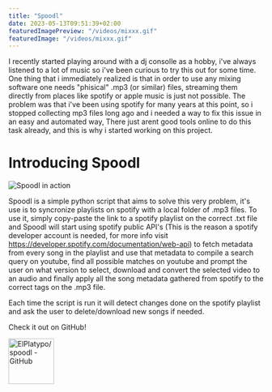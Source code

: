 ```yaml
---
title: "Spoodl"
date: 2023-05-13T09:51:39+02:00
featuredImagePreview: "/videos/mixxx.gif"
featuredImage: "/videos/mixxx.gif"
---
```


I recently started playing around with a dj consolle as a hobby, i've always listened to a lot of music so i've been curious to try this out for some time.
One thing that i immediately realized is that in order to use any mixing software one needs "phisical" .mp3 (or similar) files, streaming them directly from places like spotify or apple music is just not possible. The problem was that i've been using spotify for many years at this point, so i stopped collecting mp3 files long ago and i needed a way to fix this issue in an easy and automated way, There just arent good tools online to do this task already, and this is why i started working on this project.

# Introducing Spoodl

![Spoodl in action](/videos/spoodl.gif)

Spoodl is a simple python script that aims to solve this very problem, it's use is to syncronize playlists on spotify with a local folder of .mp3 files. To use it, simply copy-paste the link to a spotify playlist on the correct .txt file and Spoodl will start using spotify public API's (This is the reason a spotify developer account is needed, for more info visit https://developer.spotify.com/documentation/web-api) to fetch metadata from every song in the playlist and use that metadata to compile a search query on youtube, find all possible matches on youtube and prompt the user on what version to select, download and convert the selected video to an audio and finally apply all the song metadata gathered from spotify to the correct tags on the .mp3 file.

Each time the script is run it will detect changes done on the spotify playlist and ask the user to delete/download new songs if needed.

Check it out on  GitHub!

<a href="https://github.com/ElPlatypo/spoodl">
  <img src="/images/spoodl.png" alt="ElPlatypo/spoodl - GitHub" height="90">
</a>
